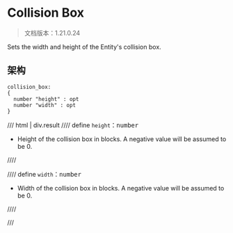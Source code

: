 # Collision Box

> 文档版本：1.21.0.24

Sets the width and height of the Entity's collision box.

## 架构

```mcschema
collision_box:
{
  number "height" : opt
  number "width" : opt
}

```

/// html | div.result
//// define
`height`：<samp>number</samp>

- Height of the collision box in blocks. A negative value will be assumed to be 0.


////


//// define
`width`：<samp>number</samp>

- Width of the collision box in blocks. A negative value will be assumed to be 0.


////


///

